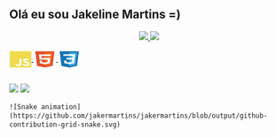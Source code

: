 ## Olá eu sou Jakeline Martins =)

<div align="center">
  <a href="https://github.com/jakermartins">
  <img width="55%" src="https://github-readme-stats.vercel.app/api?username=jakermartins&show_icons=true&theme=dracula&include_all_commits=true&count_private=true"/>
  <img width="42%" src="https://github-readme-stats.vercel.app/api/top-langs/?username=jakermartins&layout=compact&langs_count=7&theme=dracula"/>
</div>
<div style="display: inline_block"><br>

 <img align="center" alt="Jake-Js" height="30" width="40" src="https://raw.githubusercontent.com/devicons/devicon/master/icons/javascript/javascript-plain.svg">
 <img align="center" alt="Jake-HTML" height="30" width="40" src="https://raw.githubusercontent.com/devicons/devicon/master/icons/html5/html5-original.svg">
 <img align="center" alt="Jake-CSS" height="30" width="40" src="https://raw.githubusercontent.com/devicons/devicon/master/icons/css3/css3-original.svg">
 </div>
  
  ##
 
<div> 
  <a href = "mailto:jakelinemartinssep@icloud.com"><img src="https://img.shields.io/badge/-Email-%23333?style=for-the-badge&logo=gmail&logoColor=white" target="_blank"></a>
  <a href="https://www.linkedin.com/in/jakeline-martins-45875016a" target="_blank"><img src="https://img.shields.io/badge/-LinkedIn-%230077B5?style=for-the-badge&logo=linkedin&logoColor=white" target="_blank"></a> 

    ![Snake animation](https://github.com/jakermartins/jakermartins/blob/output/github-contribution-grid-snake.svg)
 
</div>
